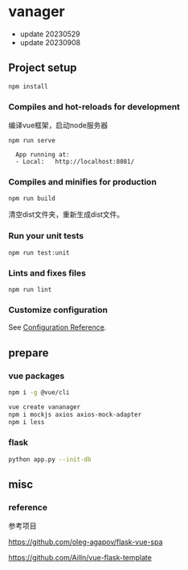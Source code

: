 # vanager

- update 20230529
- update 20230908


## Project setup
```
npm install
```

### Compiles and hot-reloads for development

编译vue框架，启动node服务器

```
npm run serve
```


```
  App running at:
  - Local:   http://localhost:8081/

```


### Compiles and minifies for production
```
npm run build
```

清空dist文件夹，重新生成dist文件。

### Run your unit tests
```
npm run test:unit
```

### Lints and fixes files
```
npm run lint
```

### Customize configuration
See [Configuration Reference](https://cli.vuejs.org/config/).

## prepare

### vue packages
``` bash
npm i -g @vue/cli

vue create vananager
npm i mockjs axios axios-mock-adapter
npm i less
```

### flask

``` bash
python app.py --init-db
```

## misc

### reference


参考项目 

https://github.com/oleg-agapov/flask-vue-spa

https://github.com/Ailln/vue-flask-template

